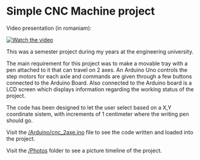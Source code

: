 # Simple CNC Machine project

Video presentation (in romaniam):

[![Watch the video](https://img.youtube.com/vi/v0XAj81dnzg/0.jpg)](https://www.youtube.com/watch?v=v0XAj81dnzg)



This was a semester project during my years at the engineering university.

The main requirement for this project was to make a movable tray with a pen attached to it that can travel on 2 axes. An Arduino Uno controls the step motors for each axle and commands are given through a few buttons connected to the Arduino Board. Also connected to the Arduino board is a LCD screen which displays information regarding the working status of the project.

The code has been designed to let the user select based on a X,Y coordinate sistem, with increments of 1 centimeter where the writing pen should go.



Visit the [/Arduino/cnc_2axe.ino](https://github.com/poweredby2dor/computer-numerical-control-project/blob/master/Arduino/cnc_2axe.ino "/Arduino/cnc_2axe") file to see the code written and loaded into the project.

Visit the [/Photos](https://github.com/poweredby2dor/computer-numerical-control-project/tree/master/Photos "/Photos") folder to see a picture timeline of the project.
